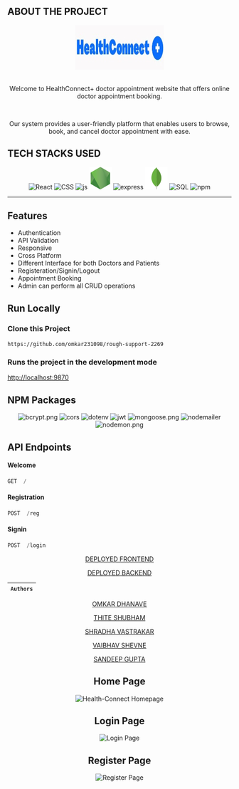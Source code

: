## ABOUT THE PROJECT

<div align="center"  width="55" height="55">
  <img src="frontend/src/Images/Logo.jpeg" alt="html" width="200" height="100"/>
  <br>
  <br>
  <p>Welcome to HealthConnect+ doctor appointment website that offers online doctor appointment booking.</p>
  <br>
  <p>Our system provides a user-friendly platform that enables users to browse, book, and cancel doctor appointment with ease. </p>
</div>

## TECH STACKS USED

<p align = "center">
<img src="https://pbs.twimg.com/card_img/1666843643695759362/Y_D9NQxB?format=png&name=medium" alt="React" width="85" height="55"/>
<img src="https://user-images.githubusercontent.com/25181517/183898674-75a4a1b1-f960-4ea9-abcb-637170a00a75.png" alt="CSS" width="50" height="55"/>
<img src="https://user-images.githubusercontent.com/25181517/117447155-6a868a00-af3d-11eb-9cfe-245df15c9f3f.png" alt="js" width="50" height="50"/>
<img src="https://raw.githubusercontent.com/PrinceCorwin/Useful-tech-icons/main/images/nodejs.png" alt="nodejs" width="50" height="50"/>
<img src="https://res.cloudinary.com/kc-cloud/images/f_auto,q_auto/v1651772163/expressjslogo/expressjslogo.webp?_i=AA" alt="express" width="50" height="50"/>
 <img src="https://raw.githubusercontent.com/PrinceCorwin/Useful-tech-icons/main/images/mongodb-leaf.png" alt="mongo" width="50" height="50"/> 
<img src="https://encrypted-tbn0.gstatic.com/images?q=tbn:ANd9GcS_8111ZxkY6gTsXBH28xrKXOSH5kFfSCk5eKhFwf0fhA&usqp=CAU&ec=48665698" alt="SQL" width="50" height="50"/>
<img src="https://user-images.githubusercontent.com/25181517/121401671-49102800-c959-11eb-9f6f-74d49a5e1774.png" alt="npm" width="50" height="50"/>
  
</p>
<hr>

## Features 
-  Authentication
-  API Validation
-  Responsive
-  Cross Platform
-  Different Interface for both Doctors and Patients
-  Registeration/Signin/Logout
-  Appointment Booking
-  Admin can perform all CRUD operations

## Run Locally
### Clone this Project

```
https://github.com/omkar231098/rough-support-2269
```


### Runs the project in the development mode

[http://localhost:9870](http://localhost:9870)


## NPM Packages
<p align = "center">
<img src="https://repository-images.githubusercontent.com/139898859/9617c480-81c2-11ea-94fc-322231ead1f0" alt="bcrypt.png" width="70" height="50"/>
<img src="https://github.com/faraz412/cozy-passenger-4798/blob/main/Frontend/Files/cors.png?raw=true" alt="cors" width="70" height="50"/>
<img src="https://github.com/faraz412/cozy-passenger-4798/blob/main/Frontend/Files/download.png?raw=true" alt="dotenv" width="60" height="50"/>
<img src="https://github.com/faraz412/cozy-passenger-4798/blob/main/Frontend/Files/JWT.png?raw=true" alt="jwt" width="70" height="50"/>
<img src="https://4008838.fs1.hubspotusercontent-na1.net/hubfs/4008838/mogoose-logo.png" alt="mongoose.png" width="70" height="70"/>     
<img src="https://i0.wp.com/community.nodemailer.com/wp-content/uploads/2015/10/n2-2.png?fit=422%2C360&ssl=1" alt="nodemailer" width="50" height="70"/>
<img src="https://user-images.githubusercontent.com/13700/35731649-652807e8-080e-11e8-88fd-1b2f6d553b2d.png" alt="nodemon.png" width="50" height="50"/>

   
   
## API Endpoints
   #### Welcome
```javascript
GET  /
```
  #### Registration
```javascript
POST  /reg
```
  #### Signin
```javascript
POST  /login

```
<div align = "center">  
  
 
[DEPLOYED FRONTEND]()

[DEPLOYED BACKEND]()

 
| `Authors` |
| :-------: | 

 [OMKAR DHANAVE](https://github.com/omkar231098) 
 
 [THITE SHUBHAM](https://github.com/shubhamthite09) 
 
 [SHRADHA VASTRAKAR](https://github.com/ShradhaVastrakar) 
 
 [VAIBHAV SHEVNE](https://github.com/vaibhzz101) 
 
 [SANDEEP GUPTA](https://github.com/sandeepguptax2003) 



 ## Home Page

 ![Health-Connect Homepage](https://github.com/omkar231098/rough-support-2269/assets/109202596/03a46f50-3222-4d9f-a311-2027e78f57e0)

  ## Login Page

  ![Login Page](https://github.com/omkar231098/rough-support-2269/assets/109202596/cc5222c5-bd80-4342-ba41-044b47a75a37)

  ## Register Page

![Register Page](https://github.com/omkar231098/rough-support-2269/assets/109202596/64c941ab-6e13-4760-be8e-3478dd012459)

